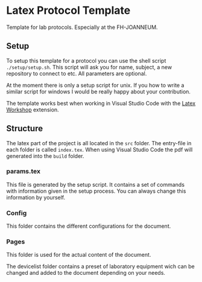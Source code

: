 # Latex Protocol Template

Template for lab protocols. Especially at the FH-JOANNEUM.

## Setup

To setup this template for a protocol you can use the shell script `./setup/setup.sh`. This script will ask you for name, subject, a new repository to connect to etc. All parameters are optional.

At the moment there is only a setup script for unix. If you how to write a similar script for windows I would be really happy about your contribution.

The template works best when working in Visual Studio Code with the [Latex Workshop](https://marketplace.visualstudio.com/items?itemName=James-Yu.latex-workshop) extension.

## Structure

The latex part of the project is all located in the `src` folder. The entry-file in each folder is called `index.tex`. When using Visual Studio Code the pdf will generated into the `build` folder.

### params.tex

This file is generated by the setup script. It contains a set of commands with information given in the setup process. You can always change this information by yourself.

### Config

This folder contains the different configurations for the document.

### Pages

This folder is used for the actual content of the document.

The devicelist folder contains a preset of laboratory equipment wich can be changed and added to the document depending on your needs.
